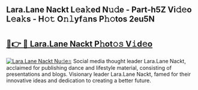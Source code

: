 ## Lara.Lane Nackt L𝚎a𝚔ed N𝚞𝚍e - Part-h5Z Vi𝚍𝚎o L𝚎a𝚔s - H𝚘𝚝 O𝚗𝚕yf𝚊ns P𝚑𝚘tos 2eu5N

# <h2><a href="http://kf9dc41.oniu.top/?m=Lara.Lane+Nackt">🔗👉 🔴 Lara.Lane Nackt P𝚑ot𝚘𝚜 V𝚒d𝚎o</a></h2>

[![Lara.Lane Nackt Nu𝚍e𝚜](https://i.imgur.com/0qMVB7G.gif)](http://kf9dc41.oniu.top/?m=Lara.Lane+Nackt)
Social media thought leader Lara.Lane Nackt, acclaimed for publishing dance and lifestyle material, consisting of presentations and blogs. Visionary leader Lara.Lane Nackt, famed for their innovative ideas and dedication to creating a better future.  
